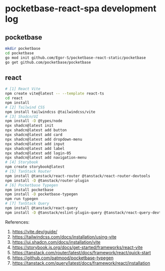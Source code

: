 # pocketbase-react-spa development log

## pocketbase

```bash
mkdir pocketbase
cd pocketbase
go mod init github.com/Egor-S/pocketbase-react-static/pocketbase
go get github.com/pocketbase/pocketbase
```

## react

```bash
# [1] React Vite
npm create vite@latest -- --template react-ts
cd react
npm install
# [2] Tailwind CSS
npm install tailwindcss @tailwindcss/vite
# [3] Shadcn/UI
npm install -D @types/node
npx shadcn@latest init
npx shadcn@latest add button
npx shadcn@latest add card
npx shadcn@latest add dropdown-menu
npx shadcn@latest add input
npx shadcn@latest add label
npx shadcn@latest add login-05
npx shadcn@latest add navigation-menu
# [4] Storybook
npm create storybook@latest
# [5] TanStack Router
npm install @tanstack/react-router @tanstack/react-router-devtools
npm install -D @tanstack/router-plugin
# [6] Pocketbase Typegen
npm install pocketbase
npm install -D pocketbase-typegen
npm run typegen
# [7] TanStack Query
npm install @tanstack/react-query
npm install -D @tanstack/eslint-plugin-query @tanstack/react-query-devtools
```

References:

1. https://vite.dev/guide/
2. https://tailwindcss.com/docs/installation/using-vite
3. https://ui.shadcn.com/docs/installation/vite
4. https://storybook.js.org/docs/get-started/frameworks/react-vite
5. https://tanstack.com/router/latest/docs/framework/react/quick-start
6. https://github.com/patmood/pocketbase-typegen
7. https://tanstack.com/query/latest/docs/framework/react/installation
